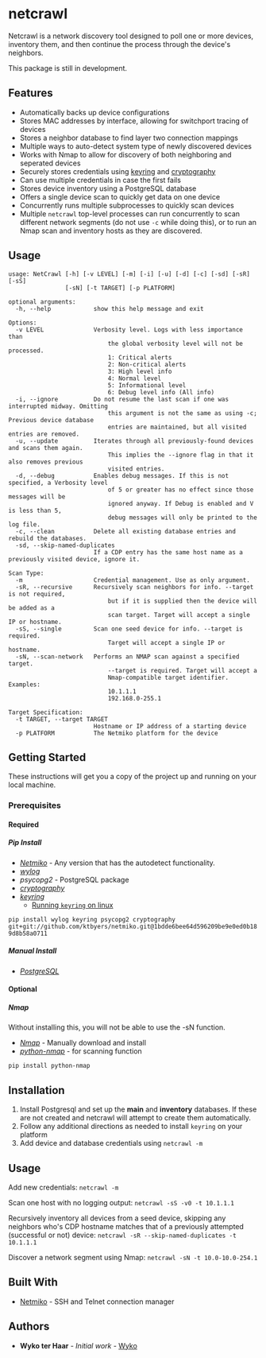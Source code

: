 # netcrawl

Netcrawl is a network discovery tool designed to poll one or more devices, inventory them, and then continue the process through the device's neighbors.

This package is still in development.

## Features

* Automatically backs up device configurations
* Stores MAC addresses by interface, allowing for switchport tracing of devices
* Stores a neighbor database to find layer two connection mappings
* Multiple ways to auto-detect system type of newly discovered devices
* Works with Nmap to allow for discovery of both neighboring and seperated devices
* Securely stores credentials using [keyring](https://pypi.python.org/pypi/keyring) and [cryptography](https://cryptography.io)
* Can use multiple credentials in case the first fails 
* Stores device inventory using a PostgreSQL database
* Offers a single device scan to quickly get data on one device
* Concurrently runs multiple subprocesses to quickly scan devices
* Multiple `netcrawl` top-level processes can run concurrently to scan different network segments (do not use `-c` while doing this), or to run an Nmap scan and inventory hosts as they are discovered.


## Usage

```
usage: NetCrawl [-h] [-v LEVEL] [-m] [-i] [-u] [-d] [-c] [-sd] [-sR] [-sS]
                [-sN] [-t TARGET] [-p PLATFORM]

optional arguments:
  -h, --help            show this help message and exit

Options:
  -v LEVEL              Verbosity level. Logs with less importance than
                            the global verbosity level will not be processed.
                            1: Critical alerts
                            2: Non-critical alerts
                            3: High level info
                            4: Normal level
                            5: Informational level
                            6: Debug level info (All info)
  -i, --ignore          Do not resume the last scan if one was interrupted midway. Omitting
                            this argument is not the same as using -c; Previous device database
                            entries are maintained, but all visited entries are removed.
  -u, --update          Iterates through all previously-found devices and scans them again.
                            This implies the --ignore flag in that it also removes previous
                            visited entries.
  -d, --debug           Enables debug messages. If this is not specified, a Verbosity level
                            of 5 or greater has no effect since those messages will be
                            ignored anyway. If Debug is enabled and V is less than 5,
                            debug messages will only be printed to the log file.
  -c, --clean           Delete all existing database entries and rebuild the databases.
  -sd, --skip-named-duplicates
                        If a CDP entry has the same host name as a previously visited device, ignore it.

Scan Type:
  -m                    Credential management. Use as only argument.
  -sR, --recursive      Recursively scan neighbors for info. --target is not required,
                            but if it is supplied then the device will be added as a
                            scan target. Target will accept a single IP or hostname.
  -sS, --single         Scan one seed device for info. --target is required.
                            Target will accept a single IP or hostname.
  -sN, --scan-network   Performs an NMAP scan against a specified target.
                            --target is required. Target will accept a
                            Nmap-compatible target identifier. Examples:
                            10.1.1.1
                            192.168.0-255.1

Target Specification:
  -t TARGET, --target TARGET
                        Hostname or IP address of a starting device
  -p PLATFORM           The Netmiko platform for the device
```

## Getting Started

These instructions will get you a copy of the project up and running on your local machine.

### Prerequisites

#### Required

##### Pip Install
* *[Netmiko](https://github.com/ktbyers/netmiko)* - Any version that has the autodetect functionality.
* *[wylog](https://github.com/Wyko/wylog)*
* *psycopg2* - PostgreSQL package
* *[cryptography](https://cryptography.io)*
* *[keyring](https://pypi.python.org/pypi/keyring)*
  * [Running `keyring` on linux](https://pypi.python.org/pypi/keyring#using-keyring-on-ubuntu-16-04)

`pip install wylog keyring psycopg2 cryptography git+git://github.com/ktbyers/netmiko.git@1bdde6bee64d596209be9e0ed0b189d8b58a0711`

##### Manual Install
* *[PostgreSQL](https://www.postgresql.org/)*

#### Optional

##### Nmap
Without installing this, you will not be able to use the -sN function.

* *[Nmap](https://nmap.org)* - Manually download and install
* *[python-nmap](http://xael.org/pages/python-nmap-en.html)* - for scanning function

`pip install python-nmap`


## Installation

1. Install Postgresql and set up the **main** and **inventory** databases. If these are not created and netcrawl will attempt to create them automatically.
2. Follow any additional directions as needed to install `keyring` on your platform
3. Add device and database credentials using `netcrawl -m`

## Usage

Add new credentials:
`netcrawl -m` 

Scan one host with no logging output:
`netcrawl -sS -v0 -t 10.1.1.1`

Recursively inventory all devices from a seed device, skipping any neighbors who's CDP hostname matches that of a previously attempted (successful or not) device:
`netcrawl -sR --skip-named-duplicates -t 10.1.1.1`

Discover a network segment using Nmap:
`netcrawl -sN -t 10.0-10.0-254.1`


## Built With

* [Netmiko](https://github.com/ktbyers/netmiko) - SSH and Telnet connection manager

## Authors

* **Wyko ter Haar** - *Initial work* - [Wyko](https://github.com/Wyko)
